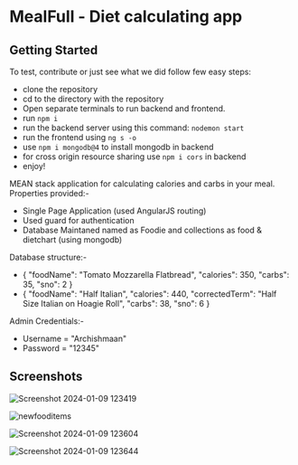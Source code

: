 # MealFull - Diet calculating app

## Getting Started
To test, contribute or just see what we did follow few easy steps:
- clone the repository
- cd to the directory with the repository
- Open separate terminals to run backend and frontend.
- run `npm i`
- run the backend server using this command: 
  `nodemon start`
- run the frontend using `ng s -o`
- use `npm i mongodb@4` to install mongodb in backend
- for cross origin resource sharing use `npm i cors` in backend
- enjoy!

MEAN stack application for calculating calories and carbs in your meal. Properties provided:- <br />
- Single Page Application (used AngularJS routing)
- Used guard for authentication
- Database Maintaned named as Foodie and collections as food & dietchart (using mongodb)

Database structure:- <br />
- {
  "foodName": "Tomato Mozzarella Flatbread",
  "calories": 350,
  "carbs": 35,
  "sno": 2
  }
- {
  "foodName": "Half Italian",
  "calories": 440,
  "correctedTerm": "Half Size Italian on Hoagie Roll",
  "carbs": 38,
  "sno": 6
  }

Admin Credentials:- <br />
- Username = "Archishmaan"
- Password = "12345"
  
## Screenshots

  ![Screenshot 2024-01-09 123419](https://github.com/Archishmaan74/MealFull/assets/59467495/bdb54b68-d7b1-416e-8a48-e3827cbbae3e)
  
  ![newfooditems](https://github.com/Archishmaan74/MealFull/assets/59467495/91c651b3-eed5-489a-bb15-75b1fe143722)
  
  ![Screenshot 2024-01-09 123604](https://github.com/Archishmaan74/MealFull/assets/59467495/de2488d0-5bff-41f3-aa34-52a6b009d87f)

  ![Screenshot 2024-01-09 123644](https://github.com/Archishmaan74/MealFull/assets/59467495/bd86d6af-05ae-4bf5-975c-a1a7e9993fd1)

  
